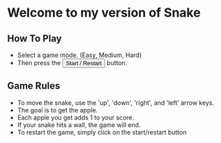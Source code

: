 # Welcome to my version of Snake

## How To Play
- Select a game mode. (Easy, Medium, Hard)
- Then press the <button>Start / Restart</button> button.

## Game Rules
- To move the snake, use the 'up', 'down', 'right', and 'left' arrow keys.
- The goal is to get the apple.
- Each apple you get adds 1 to your score.
- If your snake hits a wall, the game will end. 
- To restart the game, simply click on the start/restart button